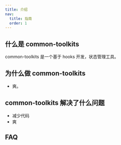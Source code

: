 ```yaml
---
title: 介绍
nav:
  title: 指南
  order: 1
---
```


## 什么是 common-toolkits

common-toolkits 是一个基于 hooks 开发，状态管理工具。

## 为什么做 common-toolkits

- 爽。

## common-toolkits 解决了什么问题

- 减少代码
- 爽

## FAQ

###
